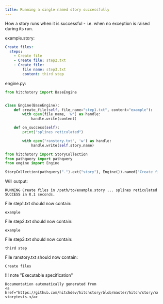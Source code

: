 ```yaml
---
title: Running a single named story successfully
---
```




How a story runs when it is successful - i.e. when no exception
is raised during its run.




example.story:

```yaml
Create files:
  steps:
    - Create file
    - Create file: step2.txt
    - Create file:
        file name: step3.txt
        content: third step

```









engine.py:

```python
from hitchstory import BaseEngine


class Engine(BaseEngine):
    def create_file(self, file_name="step1.txt", content="example"):
        with open(file_name, 'w') as handle:
            handle.write(content)

    def on_success(self):
        print("splines reticulated")

        with open("ranstory.txt", 'w') as handle:
            handle.write(self.story.name)

```



```python
from hitchstory import StoryCollection
from pathquery import pathquery
from engine import Engine

```






```python
StoryCollection(pathquery(".").ext("story"), Engine()).named("Create files").play()

```

Will output:
```
RUNNING Create files in /path/to/example.story ... splines reticulated
SUCCESS in 0.1 seconds.
```






File step1.txt should now contain:

```
example
```



File step2.txt should now contain:

```
example
```



File step3.txt should now contain:

```
third step
```



File ranstory.txt should now contain:

```
Create files
```







!!! note "Executable specification"

    Documentation automatically generated from 
    <a href="https://github.com/hitchdev/hitchstory/blob/master/hitch/story/success.story">success.story
    storytests.</a>

